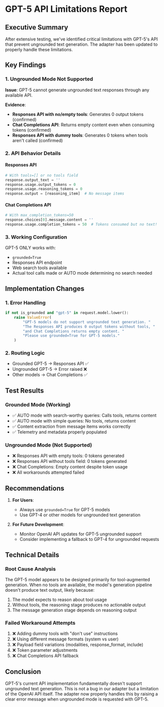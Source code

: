 # GPT-5 API Limitations Report

## Executive Summary
After extensive testing, we've identified critical limitations with GPT-5's API that prevent ungrounded text generation. The adapter has been updated to properly handle these limitations.

## Key Findings

### 1. Ungrounded Mode Not Supported
**Issue**: GPT-5 cannot generate ungrounded text responses through any available API.

**Evidence**:
- **Responses API with no/empty tools**: Generates 0 output tokens (confirmed)
- **Chat Completions API**: Returns empty content even when consuming tokens (confirmed)
- **Responses API with dummy tools**: Generates 0 tokens when tools aren't called (confirmed)

### 2. API Behavior Details

#### Responses API
```python
# With tools=[] or no tools field
response.output_text = ''
response.usage.output_tokens = 0
response.usage.reasoning_tokens = 0
response.output = [reasoning_item]  # No message items
```

#### Chat Completions API
```python
# With max_completion_tokens=50
response.choices[0].message.content = ''
response.usage.completion_tokens = 50  # Tokens consumed but no text!
```

### 3. Working Configuration
GPT-5 ONLY works with:
- `grounded=True`
- Responses API endpoint
- Web search tools available
- Actual tool calls made or AUTO mode determining no search needed

## Implementation Changes

### 1. Error Handling
```python
if not is_grounded and "gpt-5" in request.model.lower():
    raise ValueError(
        "GPT-5 models do not support ungrounded text generation. "
        "The Responses API produces 0 output tokens without tools, "
        "and Chat Completions returns empty content. "
        "Please use grounded=True for GPT-5 models."
    )
```

### 2. Routing Logic
- Grounded GPT-5 → Responses API ✅
- Ungrounded GPT-5 → Error raised ❌
- Other models → Chat Completions ✅

## Test Results

### Grounded Mode (Working)
- ✅ AUTO mode with search-worthy queries: Calls tools, returns content
- ✅ AUTO mode with simple queries: No tools, returns content  
- ✅ Content extraction from message items works correctly
- ✅ Telemetry and metadata properly populated

### Ungrounded Mode (Not Supported)
- ❌ Responses API with empty tools: 0 tokens generated
- ❌ Responses API without tools field: 0 tokens generated
- ❌ Chat Completions: Empty content despite token usage
- ❌ All workarounds attempted failed

## Recommendations

1. **For Users**:
   - Always use `grounded=True` for GPT-5 models
   - Use GPT-4 or other models for ungrounded text generation

2. **For Future Development**:
   - Monitor OpenAI API updates for GPT-5 ungrounded support
   - Consider implementing a fallback to GPT-4 for ungrounded requests

## Technical Details

### Root Cause Analysis
The GPT-5 model appears to be designed primarily for tool-augmented generation. When no tools are available, the model's generation pipeline doesn't produce text output, likely because:

1. The model expects to reason about tool usage
2. Without tools, the reasoning stage produces no actionable output
3. The message generation stage depends on reasoning output

### Failed Workaround Attempts
1. ❌ Adding dummy tools with "don't use" instructions
2. ❌ Using different message formats (system vs user)
3. ❌ Payload field variations (modalities, response_format, include)
4. ❌ Token parameter adjustments
5. ❌ Chat Completions API fallback

## Conclusion
GPT-5's current API implementation fundamentally doesn't support ungrounded text generation. This is not a bug in our adapter but a limitation of the OpenAI API itself. The adapter now properly handles this by raising a clear error message when ungrounded mode is requested with GPT-5.